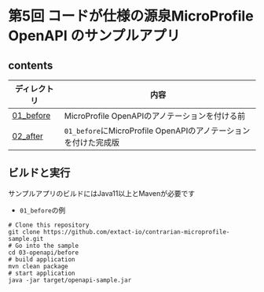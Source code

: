 # 第5回 コードが仕様の源泉MicroProfile OpenAPI のサンプルアプリ

## contents 
|ディレクトリ|内容|
| ---------- | --- |
| [01_before](01_before/) |MicroProfile OpenAPIのアノテーションを付ける前|
| [02_after](02_after/) |`01_before`にMicroProfile OpenAPIのアノテーションを付けた完成版|

## ビルドと実行
サンプルアプリのビルドにはJava11以上とMavenが必要です

- `01_before`の例
```shell
# Clone this repository
git clone https://github.com/extact-io/contrarian-microprofile-sample.git
# Go into the sample
cd 03-openapi/before
# build application
mvn clean package
# start application
java -jar target/openapi-sample.jar
```


